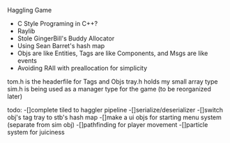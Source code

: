 Haggling Game

- C Style Programing in C++?
- Raylib
- Stole GingerBill's Buddy Allocator
- Using Sean Barret's hash map
- Objs are like Entities, Tags are like Components, and Msgs are like events
- Avoiding RAII with preallocation for simplicity


tom.h is the headerfile for Tags and Objs
tray.h holds my small array type
sim.h is being used as a manager type for the game (to be reorganized later)

todo:
-[]complete tiled to haggler pipeline
-[]serialize/deserializer
-[]switch obj's tag tray to stb's hash map 
-[]make a ui objs for starting menu system (separate from sim obj)
-[]pathfinding for player movement
-[]particle system for juiciness
